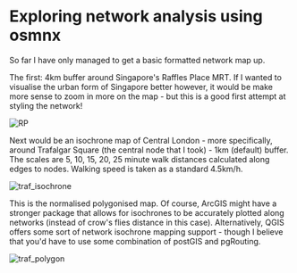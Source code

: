 # Exploring network analysis using osmnx

So far I have only managed to get a basic formatted network map up.

The first: 4km buffer around Singapore's Raffles Place MRT. If I wanted to visualise the urban form of Singapore better however,
it would be make more sense to zoom in more on the map - but this is a good first attempt at styling the network!

![RP](https://i.imgur.com/ikTgp6j.png)

Next would be an isochrone map of Central London - more specifically, around Trafalgar Square (the central node that I took) - 1km (default) buffer.
The scales are 5, 10, 15, 20, 25 minute walk distances calculated along edges to nodes. Walking speed is taken as a standard 4.5km/h.

![traf_isochrone](https://i.imgur.com/taQJnGw.png)

This is the normalised polygonised map. Of course, ArcGIS might have a stronger package that allows for isochrones to be accurately plotted along networks (instead of crow's flies distance in this case).
Alternatively, QGIS offers some sort of network isochrone mapping support - though I believe that you'd have to use some combination of postGIS and pgRouting.

![traf_polygon](https://i.imgur.com/q7ISLNC.png)